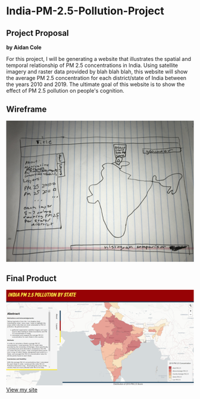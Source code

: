 # India-PM-2.5-Pollution-Project

## Project Proposal
**by Aidan Cole**

For this project, I will be generating a website that illustrates the spatial
and temporal relationship of PM 2.5 concentrations in India. Using satellite
imagery and raster data provided by blah blah blah, this website will show
the average PM 2.5 concentration for each district/state of India between the
years 2010 and 2019. The ultimate goal of this website is to show the effect of
PM 2.5 pollution on people's cognition.

## Wireframe

![wireframe](wireframe.jpg)

## Final Product

[![india_pm25](India_PM25.png)](https://aidanpcole.github.io/India-PM-2.5-Pollution-Project/)
[View my site](https://aidanpcole.github.io/India-PM-2.5-Pollution-Project/)
